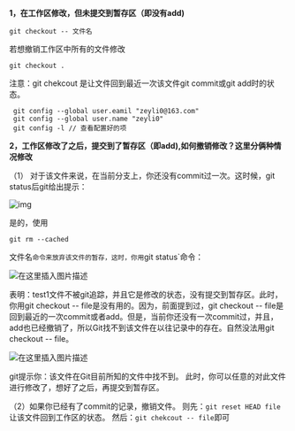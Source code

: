 **1，在工作区修改，但未提交到暂存区（即没有add)**

```
git checkout -- 文件名
```

若想撤销工作区中所有的文件修改

```
git checkout .
```

注意：git chekcout 是让文件回到最近一次该文件git commit或git add时的状态。



```
 git config --global user.eamil "zeyli0@163.com"
 git config --global user.name "zeyli0"
 git config -l // 查看配置好的项
```

**2，工作区修改了之后，提交到了暂存区（即add),如何撤销修改？这里分俩种情况修改**

（1） 对于该文件来说，在当前分支上，你还没有commit过一次。这时候，git status后git给出提示：

![img](https://img-blog.csdnimg.cn/20190804111033961.png?x-oss-process=image/watermark,type_ZmFuZ3poZW5naGVpdGk,shadow_10,text_aHR0cHM6Ly9ibG9nLmNzZG4ubmV0L3FxXzQwNzEzMzky,size_16,color_FFFFFF,t_70)

是的，使用

```
git rm --cached
```

 文件名`命令来放弃该文件的暂存，这时，你用`git status`命令：

![在这里插入图片描述](https://img-blog.csdnimg.cn/20190804150549849.png?x-oss-process=image/watermark,type_ZmFuZ3poZW5naGVpdGk,shadow_10,text_aHR0cHM6Ly9ibG9nLmNzZG4ubmV0L3FxXzQwNzEzMzky,size_16,color_FFFFFF,t_70)

表明：test1文件不被git追踪，并且它是修改的状态，没有提交到暂存区。此时，你用git checkout -- file是没有用的。因为，前面提到过，git checkout -- file是回到最近的一次commit或者add。但是，当前你还没有一次commit过，并且，add也已经撤销了，所以Git找不到该文件在以往记录中的存在。自然没法用git checkout -- file。

![在这里插入图片描述](https://img-blog.csdnimg.cn/20190804152310663.png)

git提示你：该文件在Git目前所知的文件中找不到。
此时，你可以任意的对此文件进行修改了，想好了之后，再提交到暂存区。

（2）如果你已经有了commit的记录，撤销文件。
则先：`git reset HEAD file`让该文件回到工作区的状态。
然后：`git chekcout -- file`即可